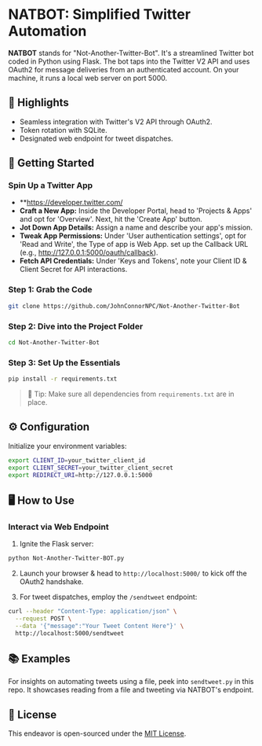 # NATBOT: Simplified Twitter Automation

**NATBOT** stands for "Not-Another-Twitter-Bot". It's a streamlined Twitter bot coded in Python using Flask. The bot taps into the Twitter V2 API and uses OAuth2 for message deliveries from an authenticated account. On your machine, it runs a local web server on port 5000.

## 🌟 Highlights

- Seamless integration with Twitter's V2 API through OAuth2.
- Token rotation with SQLite.
- Designated web endpoint for tweet dispatches.

## 🚀 Getting Started

### Spin Up a Twitter App
- **https://developer.twitter.com/
- **Craft a New App:** Inside the Developer Portal, head to 'Projects & Apps' and opt for 'Overview'. Next, hit the 'Create App' button.
- **Jot Down App Details:** Assign a name and describe your app's mission.
- **Tweak App Permissions:** Under 'User authentication settings', opt for 'Read and Write', the Type of app is Web App. set up the Callback URL (e.g., http://127.0.0.1:5000/oauth/callback).
- **Fetch API Credentials:** Under 'Keys and Tokens', note your Client ID & Client Secret for API interactions.

### Step 1: Grab the Code
```bash
git clone https://github.com/JohnConnorNPC/Not-Another-Twitter-Bot
```

### Step 2: Dive into the Project Folder
```bash
cd Not-Another-Twitter-Bot
```

### Step 3: Set Up the Essentials
```bash
pip install -r requirements.txt
```
> 📝 Tip: Make sure all dependencies from `requirements.txt` are in place.

## ⚙️ Configuration

Initialize your environment variables:
```bash
export CLIENT_ID=your_twitter_client_id
export CLIENT_SECRET=your_twitter_client_secret
export REDIRECT_URI=http://127.0.0.1:5000
```

## 🖥️ How to Use

### Interact via Web Endpoint

1. Ignite the Flask server:
```bash
python Not-Another-Twitter-BOT.py
```

2. Launch your browser & head to `http://localhost:5000/` to kick off the OAuth2 handshake.

3. For tweet dispatches, employ the `/sendtweet` endpoint:
```bash
curl --header "Content-Type: application/json" \
  --request POST \
  --data '{"message":"Your Tweet Content Here"}' \
  http://localhost:5000/sendtweet
```


## 📚 Examples

For insights on automating tweets using a file, peek into `sendtweet.py` in this repo. It showcases reading from a file and tweeting via NATBOT's endpoint.

## 📜 License

This endeavor is open-sourced under the [MIT License](LICENSE).
